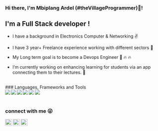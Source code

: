 ### Hi there, I'm Mbiplang Ardel (#theVillageProgrammer)👋!


## I'm a Full Stack developer !

-   I have a background in Electronics Computer & Networking :v:

-   I have 3 year+ Freelance experience working with different sectors :bank:

<!-- -   I have been doing software engineering professionally for about a year now :rocket: -->

-   My Long term goal is to become a Devops Engineer 🌱 :fire: :fire:

- I’m currently working on enhancing learning for students via an app connecting them to their lectures. :rocket:
<br />
<!--  🔭 -->
### Languages, Frameworks and Tools
<br />

<img  src="https://img.shields.io/static/v1?&message=Javacript&color=yellow" />
<img align="left" src="https://img.shields.io/static/v1?&message=React&color=dodgerblue" />
<img  src="https://img.shields.io/static/v1?&message=React Native&color=dodgerblue" />
<img align="left" src="https://img.shields.io/static/v1?&message=Docker&color=blue" />
<img align="left" src="https://img.shields.io/static/v1?&message=Node&color=green" />
<img align="left" src="https://img.shields.io/static/v1?&message=Git&color=red" />
<br />
<br />

### connect with me :stuck_out_tongue_winking_eye:

[<img align="left" alt="Mbiplang Ardel | Twitter" width="22px" src="https://cdn.jsdelivr.net/npm/simple-icons@v3/icons/twitter.svg" />][twitter]
[<img align="left" alt="Mbiplang Ardel | LinkedIn" width="22px" src="https://cdn.jsdelivr.net/npm/simple-icons@v3/icons/linkedin.svg" />][linkedin]
[<img align="left" alt="Mbiplang Ardel | Instagram" width="22px" src="https://cdn.jsdelivr.net/npm/simple-icons@v3/icons/instagram.svg" />][instagram]

[twitter]: https://twitter.com/jothamardel
[instagram]: https://instagram.com/jothamardel
[linkedin]: https://www.linkedin.com/in/mbiplang-ardel

<!--
**jothamardel/jothamardel** is a ✨ _special_ ✨ repository because its `README.md` (this file) appears on your GitHub profile.

Here are some ideas to get you started:


- 👯 I’m looking to collaborate on ...
- 🤔 I’m looking for help with ...
- 💬 Ask me about ...
- 📫 How to reach me: 
- 😄 Pronouns: ...
- ⚡ Fun fact: ...
-->

